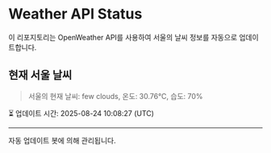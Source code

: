 
# Weather API Status

이 리포지토리는 OpenWeather API를 사용하여 서울의 날씨 정보를 자동으로 업데이트합니다.

## 현재 서울 날씨
> 서울의 현재 날씨: few clouds, 온도: 30.76°C, 습도: 70%

⏳ 업데이트 시간: 2025-08-24 10:08:27 (UTC)

---
자동 업데이트 봇에 의해 관리됩니다.
